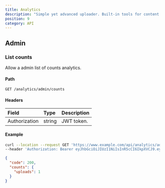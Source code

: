 ```yaml
---
title: Analytics
description: "Simple yet advanced uploader. Built-in tools for content moderation tools for admins, and with integration in mind."
position: 9
category: API
---
```


## Admin

### List counts

Allow a admin list of counts analytics.

#### Path

`GET /analytics/admin/counts`

#### Headers

| Field         | Type   | Description |
| :------------ | :----- | :---------- |
| Authorization | string | JWT token.  |

#### Example

<code-group>
  <code-block label="Request" active>

```sh
curl --location --request GET 'https://www.example.com/api/analytics/admin/counts' \
--header 'Authorization: Bearer eyJhbGciOiJIUzI1NiIsInR5cCI6IkpXVCJ9.eyJzdWIiOiI1ZjEwYjBkMjEwZDZhNzBiZTE0OTdkZTEiLCJpc3MiOiJodHRwczovL2ZlZmE0M2RkZDVjYi5uZ3Jvay5pbyIsImlhdCI6MTU5NDkyOTQzNSwiZXhwIjoxNTk0OTMxMjM1fQ.U5pH17a88I0LSSLzlA4N4pnelgbB3P8358rc_3CKh64'
```

  </code-block>
  <code-block label="Response
">

```json
{
  "code": 200,
  "counts": {
    "uploads": 1
  }
}
```

  </code-block>
</code-group>
